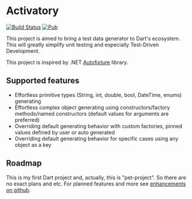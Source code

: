 # Activatory

[![Build Status](https://travis-ci.com/syberside/Activatory.svg?branch=master)](https://travis-ci.com/syberside/Activatory)
[![Pub](https://img.shields.io/pub/v/activatory.svg)](https://pub.dartlang.org/packages/activatory)

This project is aimed to bring a test data generator to Dart's ecosystem.
This will greatly simplify unit testing and especially Test-Driven Development.

This project is inspired by .NET [Autofixture](https://github.com/AutoFixture/AutoFixture) library.

## Supported features
- Effortless primitive types (String, int, double, bool, DateTime, enums) generating
- Effortless complex object generating using constructors/factory methods/named constructors (default values for arguments are preferred)
- Overriding default generating behavior with custom factories, pinned values defined by user or auto generated
- Overriding default generating behavior for specific cases using any object as a key

## Roadmap
This is my first Dart project and, actually, this is "pet-project". So there are no exact plans and etc.
For planned features and more see [enhancements on github](https://github.com/syberside/Activatory/issues?utf8=%E2%9C%93&q=is%3Aenhancement+is%3Aopen+). 
